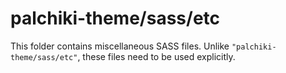 # palchiki-theme/sass/etc

This folder contains miscellaneous SASS files. Unlike `"palchiki-theme/sass/etc"`, these files
need to be used explicitly.
